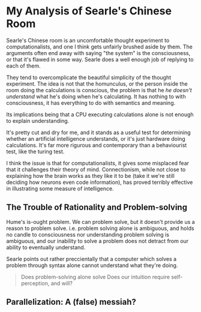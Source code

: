 # My Analysis of Searle's Chinese Room

Searle's Chinese room is an uncomfortable thought experiment to computationalists, and one I think gets unfairly brushed aside by them. The arguments often end away with saying "the system" is the consciousness, or that it's flawed in some way. Searle does a well enough job of replying to each of them.

They tend to overcomplicate the beautiful simplicity of the thought experiment. The idea is not that the homunculus, or the person inside the room doing the calculations is conscious, the problem is that he *he doesn't understand* what he's doing when he's calculating. It has nothing to with consciousness, it has everything to do with semantics and meaning.

Its implications being that a CPU executing calculations alone is not enough to explain understanding.

It's pretty cut and dry for me, and it stands as a useful test for determining whether an artificial intelligence understands, or it's just hardware doing calculations. It's far more rigurous and contemporary than a behaviourist test, like the turing test. 

I think the issue is that for computationalists, it gives some misplaced fear that it challenges their theory of mind. Connectionism, while not close to explaining how the brain works as they like it to be (take it we're still deciding how neurons even code information), has proved terribly effective in illustrating some measure of intelligence.

## The Trouble of Rationality and Problem-solving

Hume's is-ought problem. We can problem solve, but it doesn't provide us a reason to problem solve. i.e. problem solving alone is ambiguous, and holds no candle to consciousness nor understanding problem solving is ambiguous, and our inability to solve a problem does not detract from our ability to eventually understand.

Searle points out rather preccientally that a computer which solves a problem through syntax alone cannot understand what they're doing. 

> Does problem-solving alone solve 
> Does our intuition require self-perception, and will?

## Parallelization: A (false) messiah?
